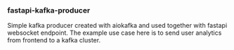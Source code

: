 ### fastapi-kafka-producer

Simple kafka producer created with aiokafka and used together with fastapi websocket endpoint. The example use case here is to send user analytics from frontend to a kafka cluster.
